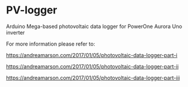 # PV-logger
Arduino Mega-based photovoltaic data logger for PowerOne Aurora Uno inverter

For more information please refer to:

https://andreamarson.com/2017/01/05/photovoltaic-data-logger-part-i

https://andreamarson.com/2017/01/05/photovoltaic-data-logger-part-ii

https://andreamarson.com/2017/01/05/photovoltaic-data-logger-part-iii
